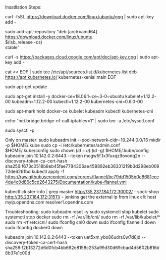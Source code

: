 Insatllation Steps: 



curl -fsSL https://download.docker.com/linux/ubuntu/gpg | sudo apt-key add -

sudo add-apt-repository    "deb [arch=amd64] https://download.docker.com/linux/ubuntu \
   $(lsb_release -cs) \
   stable"

curl -s https://packages.cloud.google.com/apt/doc/apt-key.gpg | sudo apt-key add -

cat << EOF | sudo tee /etc/apt/sources.list.d/kubernetes.list
deb https://apt.kubernetes.io/ kubernetes-xenial main
EOF

sudo apt-get update

sudo apt-get install -y docker-ce=18.06.1~ce~3-0~ubuntu kubelet=1.12.2-00 kubeadm=1.12.2-00 kubectl=1.12.2-00 kubernetes-cni=0.6.0-00

sudo apt-mark hold docker-ce kubelet kubeadm kubectl kubernetes-cni

echo "net.bridge.bridge-nf-call-iptables=1" | sudo tee -a /etc/sysctl.conf

sudo sysctl -p


Only on master:
sudo kubeadm init --pod-network-cidr=10.244.0.0/16
mkdir -p $HOME/.kube
sudo cp -i /etc/kubernetes/admin.conf $HOME/.kube/config
sudo chown $(id -u):$(id -g) $HOME/.kube/config
kubeadm join 10.142.0.2:6443 --token mcgw5f.1x3fuxqz9ovonq2n --discovery-token-ca-cert-hash sha256:f673c0518b8eb45fae7784306ae458892eb38331219b3d298eb00972de6261bd
kubectl apply -f https://raw.githubusercontent.com/coreos/flannel/bc79dd1505b0c8681ece4de4c0d86c5cd2643275/Documentation/kube-flannel.yml


kubectl cluster-info | grep master
http://35.237.184.172:30002/ - sock-shop
http://35.237.184.172:31511/ - jenkins
get the external ip from linux cli: host myip.opendns.com resolver1.opendns.com

Troubleshooting:
sudo kubeadm reset -y
sudo systemctl stop kubelet 
sudo systemctl stop docker 
sudo rm -rf /var/lib/cni/ 
sudo rm -rf /var/lib/kubelet/* 
sudo rm -rf /etc/cni/ 
sudo ifconfig cni0 down 
sudo ifconfig flannel.1 down 
sudo ifconfig docker0 down


kubeadm join 10.142.0.2:6443 --token uet5xm.ybo86udrs0w7d8jd --discovery-token-ca-cert-hash sha256:f2b13272d6d0fcb4bb662e8158c253a99d30d69cbad4d5602b816d8b37e1c00d
